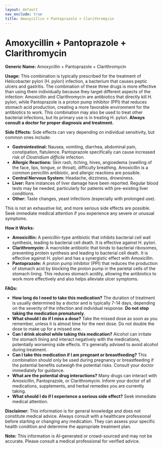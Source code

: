 ```yaml
---
layout: default
nav_exclude: true
title: Amoxycillin + Pantoprazole + Clarithromycin
---
```


# Amoxycillin + Pantoprazole + Clarithromycin

**Generic Name:** Amoxycillin + Pantoprazole + Clarithromycin

**Usage:** This combination is typically prescribed for the treatment of Helicobacter pylori (H. pylori) infection, a bacterium that causes peptic ulcers and gastritis.  The combination of these three drugs is more effective than using them individually because they target different aspects of the infection: Amoxicillin and Clarithromycin are antibiotics that directly kill H. pylori, while Pantoprazole is a proton pump inhibitor (PPI) that reduces stomach acid production, creating a more favorable environment for the antibiotics to work.  This combination may also be used to treat other bacterial infections, but its primary use is in treating H. pylori.  **Always consult a doctor for proper diagnosis and treatment.**

**Side Effects:**  Side effects can vary depending on individual sensitivity, but common ones include:

* **Gastrointestinal:** Nausea, vomiting, diarrhea, abdominal pain, constipation, flatulence.  Pantoprazole specifically can cause increased risk of *Clostridium difficile* infection.
* **Allergic Reactions:** Skin rash, itching, hives, angioedema (swelling of the face, lips, tongue, or throat), difficulty breathing.  Amoxicillin is a common penicillin antibiotic, and allergic reactions are possible.
* **Central Nervous System:** Headache, dizziness, drowsiness.
* **Liver:**  Rare instances of liver damage have been reported.  Regular blood tests may be needed, particularly for patients with pre-existing liver conditions.
* **Other:** Taste changes, yeast infections (especially with prolonged use).

This is not an exhaustive list, and more serious side effects are possible.  Seek immediate medical attention if you experience any severe or unusual symptoms.

**How it Works:**

* **Amoxicillin:** A penicillin-type antibiotic that inhibits bacterial cell wall synthesis, leading to bacterial cell death.  It is effective against H. pylori.
* **Clarithromycin:** A macrolide antibiotic that binds to bacterial ribosomes, preventing protein synthesis and leading to bacterial cell death. It is effective against H. pylori and has a synergistic effect with Amoxicillin.
* **Pantoprazole:** A proton pump inhibitor (PPI) that reduces the production of stomach acid by blocking the proton pump in the parietal cells of the stomach lining.  This reduces stomach acidity, allowing the antibiotics to work more effectively and also helps alleviate ulcer symptoms.

**FAQs:**

* **How long do I need to take this medication?**  The duration of treatment is usually determined by a doctor and is typically 7-14 days, depending on the severity of the infection and individual response.  **Do not stop taking the medication prematurely.**
* **What should I do if I miss a dose?** Take the missed dose as soon as you remember, unless it is almost time for the next dose.  Do not double the dose to make up for a missed one.
* **Can I drink alcohol while taking this medication?** Alcohol can irritate the stomach lining and interact negatively with the medications, potentially worsening side effects.  It's generally advised to avoid alcohol during treatment.
* **Can I take this medication if I am pregnant or breastfeeding?** This combination should only be used during pregnancy or breastfeeding if the potential benefits outweigh the potential risks. Consult your doctor immediately for guidance.
* **What are the potential drug interactions?**  Many drugs can interact with Amoxicillin, Pantoprazole, or Clarithromycin.  Inform your doctor of all medications, supplements, and herbal remedies you are currently taking.
* **What should I do if I experience a serious side effect?** Seek immediate medical attention.


**Disclaimer:** This information is for general knowledge and does not constitute medical advice.  Always consult with a healthcare professional before starting or changing any medication.  They can assess your specific health condition and determine the appropriate treatment plan.


**Note:** This information is AI-generated or crowd-sourced and may not be accurate. Please consult a medical professional for verified advice.